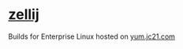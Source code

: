 # [zellij](https://zellij.dev/)

Builds for Enterprise Linux hosted on [yum.jc21.com](https://yum.jc21.com)
